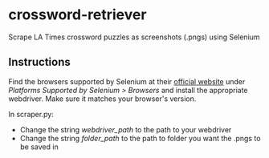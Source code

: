 # crossword-retriever
Scrape LA Times crossword puzzles as screenshots (.pngs) using Selenium

## Instructions
Find the browsers supported by Selenium at their [official website](https://www.selenium.dev/downloads/) under *Platforms Supported by Selenium > Browsers* and install the appropriate webdriver. Make sure it matches your browser's version.

In scraper.py:
* Change the string *webdriver_path* to the path to your webdriver
* Change the string *folder_path* to the path to folder you want the .pngs to be saved in
